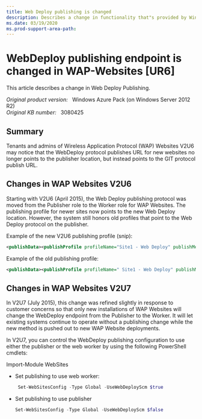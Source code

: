 ```yaml
---
title: Web Deploy publishing is changed
description: Describes a change in functionality that"s provided by Windows Azure Pack.
ms.date: 03/19/2020
ms.prod-support-area-path:
---
```

# WebDeploy publishing endpoint is changed in WAP-Websites [UR6]

This article describes a change in Web Deploy Publishing.

_Original product version:_ &nbsp; Windows Azure Pack (on Windows Server 2012 R2)  
_Original KB number:_ &nbsp; 3080425

## Summary

Tenants and admins of Wireless Application Protocol (WAP) Websites V2U6 may notice that the WebDeploy protocol publishes URL for new websites no longer points to the publisher location, but instead points to the GIT protocol publish URL.

## Changes in WAP Websites V2U6

Starting with V2U6 (April 2015), the Web Deploy publishing protocol was moved from the Publisher role to the Worker role for WAP Websites. The publishing profile for newer sites now points to the new Web Deploy location. However, the system still honors old profiles that point to the Web Deploy protocol on the publisher.

Example of the new V2U6 publishing profile (snip):

```xml
<publishData><publishProfile profileName="Site1 - Web Deploy" publishMethod="MSDeploy" publishUrl="Site1.SCM.contosocloud.com:443" msdeploySite="Site1" userName="$Site1" userPWD="gFitDYc78QPFLE4jpvmYb2p2f78" destinationAppUrl="http://Site1.contosocloud.com"
```

Example of the old publishing profile:

```xml
<publishData><publishProfile profileName=" Site1 - Web Deploy" publishMethod="MSDeploy" publishUrl="publish.contosocloud.com" msdeploySite=" Site1" userName="$ Site1" userPWD="eoWWKLlLSNRgTsohsTwddBl" destinationAppUrl="http://Site1.contosocloud.com"
```

## Changes in WAP Websites V2U7

In V2U7 (July 2015), this change was refined slightly in response to customer concerns so that only new installations of WAP Websites will change the WebDeploy endpoint from the Publisher to the Worker. It will let existing systems continue to operate without a publishing change while the new method is pushed out to new WAP Website deployments.  

In V2U7, you can control the WebDeploy publishing configuration to use either the publisher or the web worker by using the following PowerShell cmdlets:

Import-Module WebSites

- Set publishing to use web worker:

   ```powershell
    Set-WebSitesConfig -Type Global -UseWebDeployScm $true
    ```

- Set publishing to use publisher

    ```powershell
    Set-WebSitesConfig -Type Global -UseWebDeployScm $false
    ```
